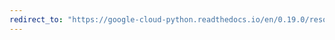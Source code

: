 ```yaml
---
redirect_to: "https://google-cloud-python.readthedocs.io/en/0.19.0/resource-manager-project.html"
---
```

